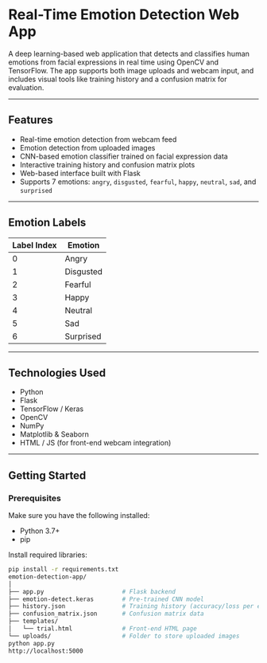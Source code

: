 # Real-Time Emotion Detection Web App

A deep learning-based web application that detects and classifies human emotions from facial expressions in real time using OpenCV and TensorFlow. The app supports both image uploads and webcam input, and includes visual tools like training history and a confusion matrix for evaluation.

---

## Features

- Real-time emotion detection from webcam feed
- Emotion detection from uploaded images
- CNN-based emotion classifier trained on facial expression data
- Interactive training history and confusion matrix plots
- Web-based interface built with Flask
- Supports 7 emotions: `angry`, `disgusted`, `fearful`, `happy`, `neutral`, `sad`, and `surprised`

---

## Emotion Labels

| Label Index | Emotion     |
|-------------|-------------|
| 0           | Angry       |
| 1           | Disgusted   |
| 2           | Fearful     |
| 3           | Happy       |
| 4           | Neutral     |
| 5           | Sad         |
| 6           | Surprised   |

---

## Technologies Used

- Python
- Flask
- TensorFlow / Keras
- OpenCV
- NumPy
- Matplotlib & Seaborn
- HTML / JS (for front-end webcam integration)

---

## Getting Started

### Prerequisites

Make sure you have the following installed:
- Python 3.7+
- pip

Install required libraries:
```bash
pip install -r requirements.txt
emotion-detection-app/
│
├── app.py                      # Flask backend
├── emotion-detect.keras        # Pre-trained CNN model
├── history.json                # Training history (accuracy/loss per epoch)
├── confusion_matrix.json       # Confusion matrix data
├── templates/
│   └── trial.html              # Front-end HTML page
└── uploads/                    # Folder to store uploaded images
python app.py
http://localhost:5000

